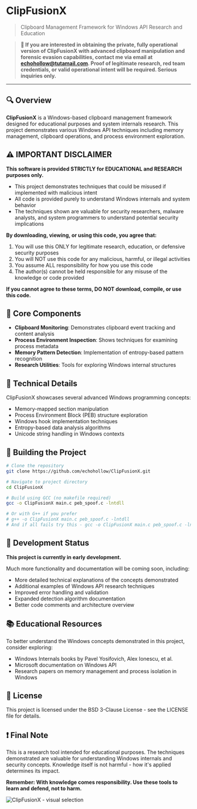 # ClipFusionX

> Clipboard Management Framework for Windows API Research and Education

> **🔑 If you are interested in obtaining the private, fully operational version of ClipFusionX with advanced clipboard manipulation and forensic evasion capabilities, contact me via email at echohollow@tutamail.com. Proof of legitimate research, red team credentials, or valid operational intent will be required. Serious inquiries only.**

---

## 🔍 Overview

**ClipFusionX** is a Windows-based clipboard management framework designed for educational purposes and system internals research. This project demonstrates various Windows API techniques including memory management, clipboard operations, and process environment exploration.

## ⚠️ IMPORTANT DISCLAIMER

**This software is provided STRICTLY for EDUCATIONAL and RESEARCH purposes only.**

* This project demonstrates techniques that could be misused if implemented with malicious intent
* All code is provided purely to understand Windows internals and system behavior
* The techniques shown are valuable for security researchers, malware analysts, and system programmers to understand potential security implications

**By downloading, viewing, or using this code, you agree that:**

1. You will use this ONLY for legitimate research, education, or defensive security purposes
2. You will NOT use this code for any malicious, harmful, or illegal activities
3. You assume ALL responsibility for how you use this code
4. The author(s) cannot be held responsible for any misuse of the knowledge or code provided

**If you cannot agree to these terms, DO NOT download, compile, or use this code.**

## 💼 Core Components

- **Clipboard Monitoring**: Demonstrates clipboard event tracking and content analysis
- **Process Environment Inspection**: Shows techniques for examining process metadata
- **Memory Pattern Detection**: Implementation of entropy-based pattern recognition
- **Research Utilities**: Tools for exploring Windows internal structures

## 🔧 Technical Details

ClipFusionX showcases several advanced Windows programming concepts:

- Memory-mapped section manipulation
- Process Environment Block (PEB) structure exploration
- Windows hook implementation techniques
- Entropy-based data analysis algorithms
- Unicode string handling in Windows contexts

## 🚀 Building the Project

```bash
# Clone the repository
git clone https://github.com/echohollow/ClipFusionX.git

# Navigate to project directory
cd ClipFusionX

# Build using GCC (no makefile required)
gcc -o ClipFusionX main.c peb_spoof.c -lntdll

# Or with G++ if you prefer
# g++ -o ClipFusionX main.c peb_spoof.c -lntdll
# And if all fails try this - gcc -o ClipFusionX main.c peb_spoof.c -lntdll -lgdi32 -luser32 -D_WIN32_WINNT=0x0600 -lm
```

## 🧪 Development Status

**This project is currently in early development.**

Much more functionality and documentation will be coming soon, including:

- More detailed technical explanations of the concepts demonstrated
- Additional examples of Windows API research techniques
- Improved error handling and validation
- Expanded detection algorithm documentation
- Better code comments and architecture overview

## 📚 Educational Resources

To better understand the Windows concepts demonstrated in this project, consider exploring:

- Windows Internals books by Pavel Yosifovich, Alex Ionescu, et al.
- Microsoft documentation on Windows API
- Research papers on memory management and process isolation in Windows

## 📄 License

This project is licensed under the BSD 3-Clause License - see the LICENSE file for details.

## ❗ Final Note

This is a research tool intended for educational purposes. The techniques demonstrated are valuable for understanding Windows internals and security concepts. Knowledge itself is not harmful - how it's applied determines its impact.

**Remember: With knowledge comes responsibility. Use these tools to learn and defend, not to harm.**

![ClipFusionX - visual selection](https://github.com/user-attachments/assets/785e558d-d6ff-4a22-8bba-d1b97284a8cb)
